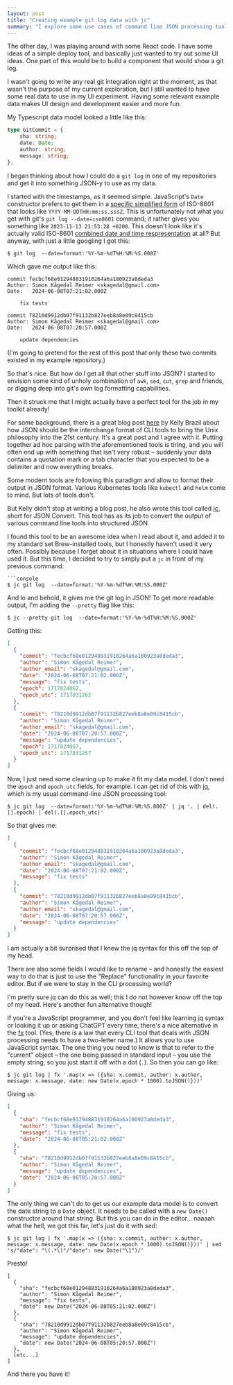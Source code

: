 ```yaml
---
layout: post
title: "Creating example git log data with jc"
summary: "I explore some use cases of command line JSON processing tools like jc, jq and fx."
---
```

The other day, I was playing around with some React code. I have some ideas of a simple deploy tool, and basically just wanted to try out some UI ideas. One part of this would be to build a  component that would show a git log.

I wasn't going to write any real git integration right at the moment, as that wasn't the purpose of my current exploration, but I still wanted to have some real data to use in my UI experiment. Having some relevant example data makes UI design and development easier and more fun. 

My Typescript data model looked a little like this:

```typescript
type GitCommit = {
    sha: string;
    date: Date;
    author: string;
    message: string;
};
```

I began thinking about how I could do a `git log` in one of my repositories and get it into something JSON-y to use as my data. 

I started with the timestamps, as it seemed simple. JavaScript's `Date` constructor prefers to get them in a [specific simplified form](https://tc39.es/ecma262/multipage/numbers-and-dates.html#sec-date-time-string-format) of ISO-8601 that looks like `YYYY-MM-DDTHH:mm:ss.sssZ`. This is unfortunately not what you get with git's `git log --date=iso8601` command; it rather gives you something like `2023-11-13 21:53:28 +0200`. This doesn't look like it's actually valid ISO-8601 [combined date and time respresentation](https://en.wikipedia.org/wiki/ISO_8601#Combined_date_and_time_representations) at all? But anyway, with just a little googling I got this:

```console
$ git log  --date=format:'%Y-%m-%dT%H:%M:%S.000Z'
```

Which gave me output like this:
```console
commit fecbcf68e012948831910264a6a180923a8deda3
Author: Simon Kågedal Reimer <skagedal@gmail.com>
Date:   2024-06-08T07:21:02.000Z

    fix tests
    
commit 78210d9912db07f91132b827eeb8a8e09c8415cb
Author: Simon Kågedal Reimer <skagedal@gmail.com>
Date:   2024-06-08T07:20:57.000Z

    update dependencies
```

(I'm going to pretend for the rest of this post that only these two commits existed in my example repository.)

So that's nice. But how do I get all that other stuff into JSON? I started to envision some kind of unholy combination of `awk`, `sed`, `cut`, `grep` and friends, or digging deep into git's own log formatting capabilities.

Then it struck me that I might actually have a perfect tool for the job in my toolkit already!

For some background, there is a great blog post [here](https://blog.kellybrazil.com/2019/11/26/bringing-the-unix-philosophy-to-the-21st-century/) by Kelly Brazil about how JSON should be the interchange format of CLI tools to bring the Unix philosophy into the 21st century. It's a great post and I agree with it. Putting together ad hoc parsing with the aforementioned tools is tiring, and you will often end up with something that isn't very robust – suddenly your data contains a quotation mark or a tab character that you expected to be a delimiter and now everything breaks.

Some modern tools are following this paradigm and allow to format their output in JSON format. Various Kubernetes tools like `kubectl` and `helm` come to mind. But lots of tools don't.

But Kelly didn't stop at writing a blog post, he also wrote this tool called [jc](https://kellyjonbrazil.github.io/jc/docs/), short for JSON Convert. This tool has as its job to convert the output of various command line tools into structured JSON. 

I found this tool to be an awesome idea when I read about it, and added it to my standard set Brew-installed tools, but I honestly haven't used it very often. Possibly because I forget about it in situations where I could have used it. But this time, I decided to try to simply put a `jc` in front of my previous command:

```console
```console
$ jc git log  --date=format:'%Y-%m-%dT%H:%M:%S.000Z'
```

And lo and behold, it gives me the git log in JSON! To get more readable output, I'm adding the `--pretty` flag like this:

```console
$ jc --pretty git log  --date=format:'%Y-%m-%dT%H:%M:%S.000Z'
```
Getting this:
```json
[
  {
    "commit": "fecbcf68e012948831910264a6a180923a8deda3",
    "author": "Simon Kågedal Reimer",
    "author_email": "skagedal@gmail.com",
    "date": "2024-06-08T07:21:02.000Z",
    "message": "fix tests",
    "epoch": 1717824062,
    "epoch_utc": 1717831262
  },
  {
    "commit": "78210d9912db07f91132b827eeb8a8e09c8415cb",
    "author": "Simon Kågedal Reimer",
    "author_email": "skagedal@gmail.com",
    "date": "2024-06-08T07:20:57.000Z",
    "message": "update dependencies",
    "epoch": 1717824057,
    "epoch_utc": 1717831257
  }
]
```

Now, I just need some cleaning up to make it fit my data model. I don't need the `epoch` and `epoch_utc` fields, for example. I can get rid of this with [jq](https://jqlang.github.io/jq/), which is my usual command-line JSON processing tool:  

```console
$ jc git log  --date=format:'%Y-%m-%dT%H:%M:%S.000Z' | jq '. | del(.[].epoch) | del(.[].epoch_utc)'
```
So that gives me:
```json
[
  {
    "commit": "fecbcf68e012948831910264a6a180923a8deda3",
    "author": "Simon Kågedal Reimer",
    "author_email": "skagedal@gmail.com",
    "date": "2024-06-08T07:21:02.000Z",
    "message": "fix tests"
  },
  {
    "commit": "78210d9912db07f91132b827eeb8a8e09c8415cb",
    "author": "Simon Kågedal Reimer",
    "author_email": "skagedal@gmail.com",
    "date": "2024-06-08T07:20:57.000Z",
    "message": "update dependencies"
  }
]
```
I am actually a bit surprised that I knew the jq syntax for this off the top of my head.

There are also some fields I would like to rename – and honestly the easiest way to do that is just to use the "Replace" functionality in your favorite editor. But if we were to stay in the CLI processing world? 

I'm pretty sure jq can do this as well; this I do not however know off the top of my head. Here's another fun alternative though! 

If you're a JavaScript programmer, and you don't feel like learning jq syntax or looking it up or asking ChatGPT every time, there's a nice alternative in the [fx](https://fx.wtf/) tool. (Yes, there is a law that every CLI tool that deals with JSON processing needs to have a two-letter name.) It allows you to use JavaScript syntax. The one thing you need to know is that to refer to the "current" object – the one being passed in standard input – you use the empty string, so you just start it off with a dot (`.`). So then you can go like:

```console
$ jc git log | fx '.map(x => ({sha: x.commit, author: x.author, message: x.message, date: new Date(x.epoch * 1000).toJSON()}))'
```
Giving us:
```json
[
  {
    "sha": "fecbcf68e012948831910264a6a180923a8deda3",
    "author": "Simon Kågedal Reimer",
    "message": "fix tests",
    "date": "2024-06-08T05:21:02.000Z"
  },
  {
    "sha": "78210d9912db07f91132b827eeb8a8e09c8415cb",
    "author": "Simon Kågedal Reimer",
    "message": "update dependencies",
    "date": "2024-06-08T05:20:57.000Z"
  }
]
```

The only thing we can't do to get us our example data model is to convert the date string to a `Date` object. It needs to be called with a `new Date()` constructor around that string. But this you can do in the editor... naaaah what the hell, we got this far, let's just do it with sed:

```console
$ jc git log | fx '.map(x => ({sha: x.commit, author: x.author, message: x.message, date: new Date(x.epoch * 1000).toJSON()}))' | sed 's/"date": "\(.*\)"/"date": new Date("\1")/'
```
Presto! 
```javscript
[
  {
    "sha": "fecbcf68e012948831910264a6a180923a8deda3",
    "author": "Simon Kågedal Reimer",
    "message": "fix tests",
    "date": new Date("2024-06-08T05:21:02.000Z")
  },
  {
    "sha": "78210d9912db07f91132b827eeb8a8e09c8415cb",
    "author": "Simon Kågedal Reimer",
    "message": "update dependencies",
    "date": new Date("2024-06-08T05:20:57.000Z")
  },
  [etc...]
]
```

And there you have it!